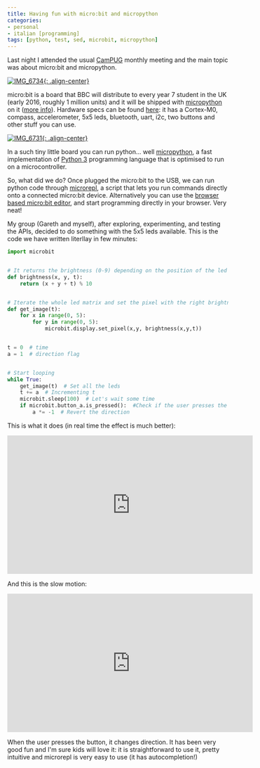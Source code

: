 ```yaml
---
title: Having fun with micro:bit and micropython
categories:
- personal
- italian [programming]
tags: [python, test, sed, microbit, micropython]
---
```

Last night I attended the usual [CamPUG](http://www.meetup.com/CamPUG/)
monthly meeting and the main topic was about micro:bit and micropython.

[![IMG_6734]({{site.url}}/images/IMG_6734.jpg){: .align-center}]({{site.url}}/images/IMG_6734.jpg)

micro:bit is a board that BBC will distribute to every year 7 student in the
UK (early 2016, roughly 1 million units) and it will be shipped with
[micropython](https://micropython.org) on it ([more
info](http://www.arm.com/innovation/products/microbit.php)). Hardware specs
can be found [here](https://www.microbit.co.uk/device): it has a Cortex-M0,
compass, accelerometer, 5x5 leds, bluetooth, uart, i2c, two buttons and other
stuff you can use.

[![IMG_6731]({{site.url}}/images/IMG_6731.jpg){: .align-center}]({{site.url}}/images/IMG_6731.jpg)

In a such tiny little board you can run python... well
[micropython](https://micropython.org), a fast implementation of [Python
3](http://www.python.org/) programming language that is optimised to run on a
microcontroller.

So, what did we do? Once plugged the micro:bit to the USB, we can run python
code through [microrepl](https://github.com/ntoll/microrepl), a script that
lets you run commands directly onto a connected micro:bit device.
Alternatively you can use the [browser based micro:bit
editor](https://github.com/ntoll/upyed), and start programming directly in
your browser. Very neat!

My group (Gareth and myself), after exploring, experimenting, and testing the
APIs, decided to do something with the 5x5 leds available. This is the code we
have written literllay in few minutes:


```python
import microbit     


# It returns the brightness (0-9) depending on the position of the led  
def brightness(x, y, t):  
    return (x + y + t) % 10


# Iterate the whole led matrix and set the pixel with the right brightness  
def get_image(t):  
    for x in range(0, 5):  
        for y in range(0, 5):  
            microbit.display.set_pixel(x,y, brightness(x,y,t))                           


t = 0  # time  
a = 1  # direction flag


# Start looping  
while True:  
    get_image(t)  # Set all the leds  
    t += a  # Incrementing t  
    microbit.sleep(100)  # Let's wait some time  
    if microbit.button_a.is_pressed():  #Check if the user presses the button  
        a *= -1  # Revert the direction  
```
    
This is what it does (in real time the effect is much better):
<iframe width="560" height="315" src="https://www.youtube.com/embed/uUY6GCazcFQ" frameborder="0" allowfullscreen></iframe>


And this is the slow motion:
<iframe width="560" height="315" src="https://www.youtube.com/embed/Nvdc0jZPLb4" frameborder="0" allowfullscreen></iframe>


When the user presses the button, it changes direction.
It has been very good fun and I'm sure kids will love it: it is
straightforward to use it, pretty intuitive and microrepl is very easy to use
(it has autocompletion!)
